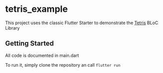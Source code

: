 # tetris_example

This project uses the classic Flutter Starter to demonstrate the [Tetris](https://github.com/dividebyzero/tetris) BLoC Library

## Getting Started

All code is documented in main.dart

To run it, simply clone the repository an call ``` flutter run ```

